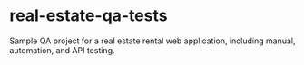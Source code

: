 # real-estate-qa-tests
Sample QA project for a real estate rental web application, including manual, automation, and API testing.
